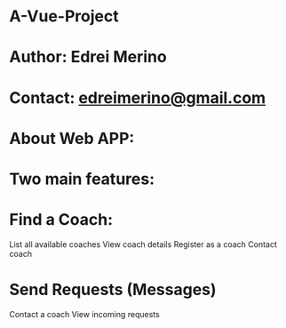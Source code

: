 # A-Vue-Project

# Author: Edrei Merino

# Contact: edreimerino@gmail.com

# About Web APP:

# Two main features:

# Find a Coach:

List all available coaches
View coach details
Register as a coach
Contact coach

# Send Requests (Messages)

Contact a coach
View incoming requests
